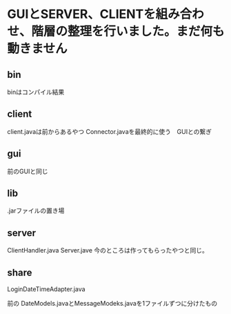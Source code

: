 # GUIとSERVER、CLIENTを組み合わせ、階層の整理を行いました。まだ何も動きません

## bin
binはコンパイル結果

## client
client.javaは前からあるやつ
Connector.javaを最終的に使う　GUIとの繋ぎ

## gui 
前のGUIと同じ

## lib 
.jarファイルの置き場

## server
ClientHandler.java
Server.jave
今のところは作ってもらったやつと同じ。

## share
LoginDateTimeAdapter.java

前の
DateModels.javaとMessageModeks.javaを1ファイルずつに分けたもの

